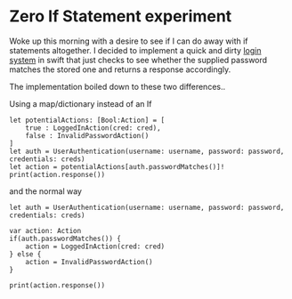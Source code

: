 # Zero If Statement experiment

Woke up this morning with a desire to see if I can do away with if statements altogether.
I decided to implement a quick and dirty [login system](https://github.com/StorminGorman/ZeroIfExperiment/blob/master/Login.swift) in swift that just checks to see
whether the supplied password matches the stored one and returns a response accordingly.

The implementation boiled down to these two differences..

Using a map/dictionary instead of an If
```
let potentialActions: [Bool:Action] = [
    true : LoggedInAction(cred: cred),
    false : InvalidPasswordAction()
]
let auth = UserAuthentication(username: username, password: password, credentials: creds)
let action = potentialActions[auth.passwordMatches()]!
print(action.response())
```

and the normal way

```
let auth = UserAuthentication(username: username, password: password, credentials: creds)

var action: Action
if(auth.passwordMatches()) {
    action = LoggedInAction(cred: cred)
} else {
    action = InvalidPasswordAction()
}

print(action.response())
```
